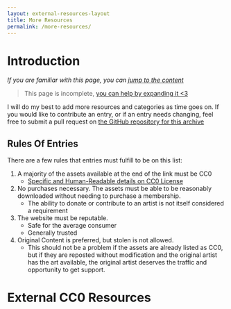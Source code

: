 ```yaml
---
layout: external-resources-layout
title: More Resources
permalink: /more-resources/
---
```


# Introduction

*If you are familiar with this page, you can [jump to the content](#external-cc0-resources)*

> This page is incomplete, [you can help by expanding it <3](#rules-of-entries)

I will do my best to add more resources and categories as time goes on. If you would like to contribute an entry, or if an entry needs changing, feel free to submit a pull request on [the GitHub repository for this archive](#)

## Rules Of Entries
There are a few rules that entries must fulfill to be on this list:

1. A majority of the assets available at the end of the link must be CC0
    - [Specific and Human-Readable details on CC0 License](https://creativecommons.org/publicdomain/zero/1.0/)
2. No purchases necessary. The assets must be able to be reasonably downloaded without needing to purchase a membership.
    - The ability to donate or contribute to an artist is not itself considered a requirement
3. The website must be reputable.
    - Safe for the average consumer
    - Generally trusted
4. Original Content is preferred, but stolen is not allowed.
    - This should not be a problem if the assets are already listed as CC0, but if they are reposted without modification and the original artist has the art available, the original artist deserves the traffic and opportunity to get support.

# External CC0 Resources
